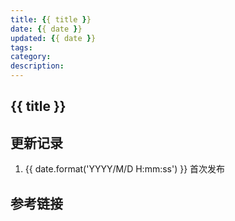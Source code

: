 ```yaml
---
title: {{ title }}
date: {{ date }}
updated: {{ date }}
tags:
category:
description:
---
```


## {{ title }}

<!-- more -->

## 更新记录

1. {{ date.format('YYYY/M/D H:mm:ss') }} 首次发布

## 参考链接
